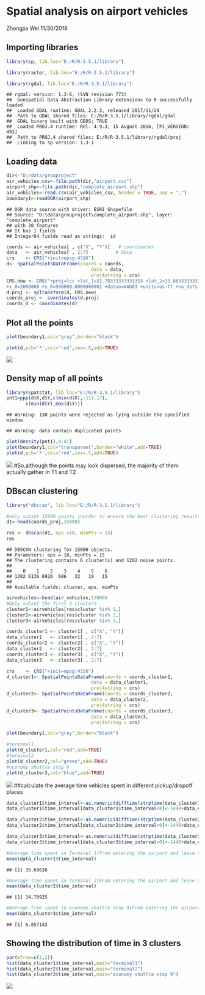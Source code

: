 Spatial analysis on airport vehicles
================
Zhongjia Wei
11/30/2018

Importing libraries
-------------------

``` r
library(sp, lib.loc="E:/R/R-3.5.1/library")  

library(raster, lib.loc="E:/R/R-3.5.1/library")

library(rgdal, lib.loc="E:/R/R-3.5.1/library")
```

    ## rgdal: version: 1.3-6, (SVN revision 773)
    ##  Geospatial Data Abstraction Library extensions to R successfully loaded
    ##  Loaded GDAL runtime: GDAL 2.2.3, released 2017/11/20
    ##  Path to GDAL shared files: E:/R/R-3.5.1/library/rgdal/gdal
    ##  GDAL binary built with GEOS: TRUE 
    ##  Loaded PROJ.4 runtime: Rel. 4.9.3, 15 August 2016, [PJ_VERSION: 493]
    ##  Path to PROJ.4 shared files: E:/R/R-3.5.1/library/rgdal/proj
    ##  Linking to sp version: 1.3-1

Loading data
------------

``` r
dir<-"D:/data/grouproject"
air_vehicles_csv<-file.path(dir,"airport.csv")
airport_shp<-file.path(dir,"complete_airport.shp")
air_vehicles<-read.csv(air_vehicles_csv, header = TRUE, sep = ",")
boundary1<-readOGR(airport_shp)
```

    ## OGR data source with driver: ESRI Shapefile 
    ## Source: "D:\data\grouproject\complete_airport.shp", layer: "complete_airport"
    ## with 30 features
    ## It has 1 fields
    ## Integer64 fields read as strings:  id

``` r
coords <- air_vehicles[ , c("X", "Y")]   # coordinates
data   <- air_vehicles[ , 2:7]          # data
crs    <- CRS("+init=epsg:4326")
d<- SpatialPointsDataFrame(coords = coords,
                               data = data, 
                               proj4string = crs)
CRS.new <- CRS("+proj=lcc +lat_1=32.78333333333333 +lat_2=33.88333333333333 +lat_0=32.16666666666666 +lon_0=-116.25
+x_0=2000000 +y_0=500000.0000000001 +datum=NAD83 +units=us-ft +no_defs +ellps=GRS80 +towgs84=0,0,0 ")
d.proj <- spTransform(d, CRS.new)
coords_proj <- coordinates(d.proj)
coords_d <- coordinates(d)
```

Plot all the points
-------------------

``` r
plot(boundary1,col="gray",border="black")

plot(d,pch='*',col='red',cex=.5,add=TRUE)
```

![](unnamed-chunk-4-1.png)

Density map of all points
-------------------------

``` r
library(spatstat, lib.loc="E:/R/R-3.5.1/library")
pnt1=ppp(d$X,d$Y,c(min(d$X),-117.17),
       c(min(d$Y),max(d$Y)))
```

    ## Warning: 130 points were rejected as lying outside the specified window

    ## Warning: data contain duplicated points

``` r
plot(density(pnt1),0.01)
plot(boundary1,col="transparent",border="white",add=TRUE)
plot(d,pch='*',col='red',cex=.5,add=TRUE)
```

![](unnamed-chunk-5-1.png) \#So,although the points may look dispersed, the majority of them actually gather in T1 and T2

DBscan clustering
-----------------

``` r
library("dbscan", lib.loc="E:/R/R-3.5.1/library")

#only subset 15000 points inorder to ensure the best clustering results
d1<-head(coords_proj,15000)

res <- dbscan(d1, eps =10, minPts = 15)
res
```

    ## DBSCAN clustering for 15000 objects.
    ## Parameters: eps = 10, minPts = 15
    ## The clustering contains 6 cluster(s) and 1202 noise points.
    ## 
    ##    0    1    2    3    4    5    6 
    ## 1202 6136 6920  686   22   19   15 
    ## 
    ## Available fields: cluster, eps, minPts

``` r
airvehicles<-head(air_vehicles,15000)
#Only subset the first 3 clusters
cluster1<-airvehicles[res$cluster %in% 1,]
cluster2<-airvehicles[res$cluster %in% 2,]
cluster3<-airvehicles[res$cluster %in% 3,]

coords_cluster1 <- cluster1[ , c("X", "Y")] 
data_cluster1   <- cluster1[ , 2:7]  
coords_cluster2 <- cluster2[ , c("X", "Y")] 
data_cluster2   <- cluster2[ , 2:7]  
coords_cluster3 <- cluster3[ , c("X", "Y")] 
data_cluster3   <- cluster3[ , 2:7]  

crs    <- CRS("+init=epsg:4326")
d_cluster1<- SpatialPointsDataFrame(coords = coords_cluster1,
                               data = data_cluster1, 
                               proj4string = crs)
d_cluster2<- SpatialPointsDataFrame(coords = coords_cluster2,
                               data = data_cluster2, 
                               proj4string = crs)
d_cluster3<- SpatialPointsDataFrame(coords = coords_cluster3,
                               data = data_cluster3, 
                               proj4string = crs)

plot(boundary1,col="gray",border="black")

#terminal1
plot(d_cluster1,col="red",add=TRUE)
#terminal2
plot(d_cluster2,col="green",add=TRUE)
#economy shuttle stop 9
plot(d_cluster3,col="blue",add=TRUE)
```

![](unnamed-chunk-7-1.png) \#\#calculate the average time vehicles spent in different pickup/dropoff places

``` r
data_cluster1$time_interval<-as.numeric(difftime(strptime(data_cluster1$Time.of.exit,"%H:%M"),strptime(data_cluster1$Time.of.entry,"%H:%M")))
data_cluster1$time_interval[data_cluster1$time_interval<0]<-1440+data_cluster1$time_interval[data_cluster1$time_interval<0]

data_cluster2$time_interval<-as.numeric(difftime(strptime(data_cluster2$Time.of.exit,"%H:%M"),strptime(data_cluster2$Time.of.entry,"%H:%M")))
data_cluster2$time_interval[data_cluster2$time_interval<0]<-1440+data_cluster2$time_interval[data_cluster2$time_interval<0]

data_cluster3$time_interval<-as.numeric(difftime(strptime(data_cluster3$Time.of.exit,"%H:%M"),strptime(data_cluster3$Time.of.entry,"%H:%M")))
data_cluster3$time_interval[data_cluster3$time_interval<0]<-1440+data_cluster3$time_interval[data_cluster3$time_interval<0]
```

``` r
#Average time spent in Terminal 1(From entering the airport and leave the airport):
mean(data_cluster1$time_interval)
```

    ## [1] 35.69638

``` r
#Average time spent in Terminal 2(From entering the airport and leave the airport):
mean(data_cluster2$time_interval)
```

    ## [1] 34.70925

``` r
#Average time spent in economy shuttle stop 9(From entering the airport and leave the airport):
mean(data_cluster3$time_interval)
```

    ## [1] 6.857143

Showing the distribution of time in 3 clusters
----------------------------------------------

``` r
par(mfrow=c(2,2))
hist(data_cluster1$time_interval,main="terminal1")
hist(data_cluster2$time_interval,main="terminal2")
hist(data_cluster3$time_interval,main="economy shuttle stop 9")
```

![](unnamed-chunk-10-1.png)
